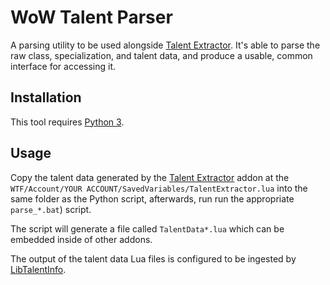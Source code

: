 # WoW Talent Parser

A parsing utility to be used alongside [Talent Extractor](https://github.com/snakybo/TalentExtractor). It's able to parse the raw class, specialization, and talent data, and produce a usable, common interface for accessing it.

## Installation

This tool requires [Python 3](https://www.python.org/).

## Usage

Copy the talent data generated by the [Talent Extractor](https://github.com/snakybo/TalentExtractor) addon at the `WTF/Account/YOUR ACCOUNT/SavedVariables/TalentExtractor.lua` into the same folder as the Python script, afterwards, run run the appropriate `parse_*.bat`) script.

The script will generate a file called `TalentData*.lua` which can be embedded inside of other addons.

The output of the talent data Lua files is configured to be ingested by [LibTalentInfo](https://github.com/snakybo/LibTalentInfo).
